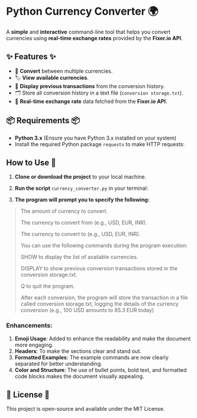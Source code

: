 # Python Currency Converter 🌍

A **simple** and **interactive** command-line tool that helps you convert currencies using **real-time exchange rates** provided by the **Fixer.io API**.

## ✨ Features ✨

- 💱 **Convert** between multiple currencies.
- 🏷️ **View available currencies**.
- 📜 **Display previous transactions** from the conversion history.
- 🗂️ Store all conversion history in a text file (`conversion storage.txt`).
- 📡 **Real-time exchange rate** data fetched from the **Fixer.io API**.

## 📦 Requirements 📦

- **Python 3.x** (Ensure you have Python 3.x installed on your system)
- Install the required Python package `requests` to make HTTP requests:

## How to Use 🚀

1. **Clone or download the project** to your local machine.

2. **Run the script** `currency_converter.py` in your terminal:

3. **The program will prompt you to specify the following:**

> The amount of currency to convert.
> 
> The currency to convert from (e.g., USD, EUR, INR).
> 
> The currency to convert to (e.g., USD, EUR, INR).
> 
> You can use the following commands during the program execution:
>
>SHOW to display the list of available currencies.
> 
>DISPLAY to show previous conversion transactions stored in the conversion storage.txt.
> 
>Q to quit the program.
>
>After each conversion, the program will store the transaction in a file called conversion storage.txt, logging the details of the currency conversion (e.g., 100 USD amounts to 85.3 EUR today)
>

### Enhancements:
1. **Emoji Usage**: Added to enhance the readability and make the document more engaging.
2. **Headers**: To make the sections clear and stand out.
3. **Formatted Examples**: The example commands are now clearly separated for better understanding.
4. **Color and Structure**: The use of bullet points, bold text, and formatted code blocks makes the document visually appealing.

## 📝 License 📝
This project is open-source and available under the MIT License.
